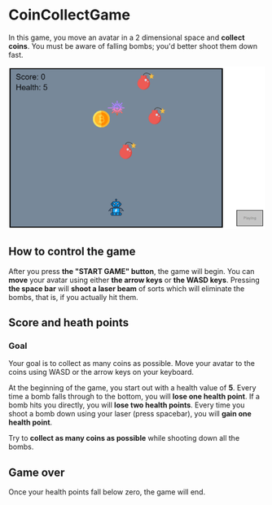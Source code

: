# CoinCollectGame

In this game, you move an avatar in a 2 dimensional space and **collect coins**. You must be aware of falling bombs; you'd better shoot them down fast.

![](img/gamecapture.PNG)

## How to control the game

After you press **the "START GAME" button**, the game will begin. You can **move** your avatar using either **the arrow keys** or **the WASD keys**.
Pressing **the space bar** will **shoot a laser beam** of sorts which will eliminate the bombs, that is, if you actually hit them.

## Score and heath points

### Goal

Your goal is to collect as many coins as possible. Move your avatar to the coins using WASD or the arrow keys on your keyboard.

At the beginning of the game, you start out with a health value of **5**. Every time a bomb falls through to the bottom, you will **lose one health point**. If a bomb hits you directly, you will **lose two health points**. Every time you shoot a bomb down using your laser (press spacebar), you will **gain one health point**.

Try to **collect as many coins as possible** while shooting down all the bombs.

## Game over

Once your health points fall below zero, the game will end.
